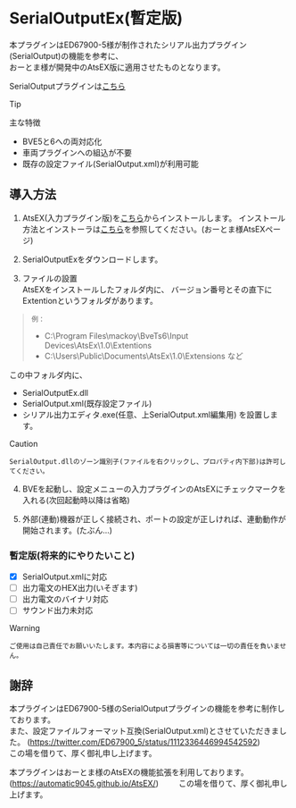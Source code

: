 # SerialOutputEx(暫定版)
本プラグインはED67900-5様が制作されたシリアル出力プラグイン(SerialOutput)の機能を参考に、  
おーとま様が開発中のAtsEX版に適用させたものとなります。

SerialOutputプラグインは[こちら](https://twitter.com/ED67900_5/status/1112336446994542592)

> [!TIP]
> 主な特徴
- BVE5と6への両対応化
- 車両プラグインへの組込が不要
- 既存の設定ファイル(SerialOutput.xml)が利用可能

## 導入方法
1. AtsEX(入力プラグイン版)を[こちら](https://automatic9045.github.io/AtsEX/)からインストールします。
インストール方法とインストーラは[こちら](https://automatic9045.github.io/AtsEX/)を参照してください。(おーとま様AtsEXページ)

2. SerialOutputExをダウンロードします。

3. ファイルの設置  
AtsEXをインストールしたフォルダ内に、
バージョン番号とその直下にExtentionというフォルダがあります。  
> `例：`
> - C:\Program Files\mackoy\BveTs6\Input Devices\AtsEx\1.0\Extentions
> - C:\Users\Public\Documents\AtsEx\1.0\Extensions など

この中フォルダ内に、
- SerialOutputEx.dll
- SerialOutput.xml(既存設定ファイル)
- シリアル出力エディタ.exe(任意、上SerialOutput.xml編集用)
を設置します。  


> [!CAUTION]
> `SerialOutput.dllのゾーン識別子(ファイルを右クリックし、プロパティ内下部)は許可してください。`

4. BVEを起動し、設定メニューの入力プラグインのAtsEXにチェックマークを入れる(次回起動時以降は省略)

5. 外部(連動)機器が正しく接続され、ポートの設定が正しければ、連動動作が開始されます。(たぶん...) 

### 暫定版(将来的にやりたいこと)
- [x] SerialOutput.xmlに対応
- [ ] 出力電文のHEX出力(いそぎます)
- [ ] 出力電文のバイナリ対応
- [ ] サウンド出力未対応

> [!WARNING]
> `ご使用は自己責任でお願いいたします。本内容による損害等については一切の責任を負いません。`

## 謝辞
本プラグインはED67900-5様のSerialOutputプラグインの機能を参考に制作しております。  
また、設定ファイルフォーマット互換(SerialOutput.xml)とさせていただきました。
(https://twitter.com/ED67900_5/status/1112336446994542592)  
この場を借りて、厚く御礼申し上げます。

本プラグインはおーとま様のAtsEXの機能拡張を利用しております。    
(https://automatic9045.github.io/AtsEX/)  　　
この場を借りて、厚く御礼申し上げます。
